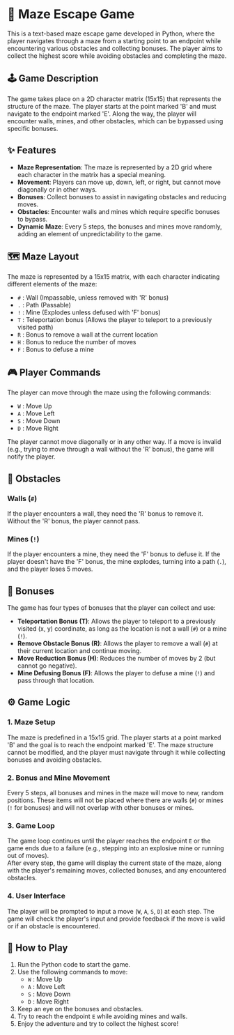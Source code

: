 
# 🧩 Maze Escape Game 

This is a text-based maze escape game developed in Python, where the player navigates through a maze from a starting point to an endpoint while encountering various obstacles and collecting bonuses. The player aims to collect the highest score while avoiding obstacles and completing the maze.

## 🕹️ Game Description

The game takes place on a 2D character matrix (15x15) that represents the structure of the maze. The player starts at the point marked 'B' and must navigate to the endpoint marked 'E'. Along the way, the player will encounter walls, mines, and other obstacles, which can be bypassed using specific bonuses.

## ✨ Features

- **Maze Representation**: The maze is represented by a 2D grid where each character in the matrix has a special meaning.  
- **Movement**: Players can move up, down, left, or right, but cannot move diagonally or in other ways.  
- **Bonuses**: Collect bonuses to assist in navigating obstacles and reducing moves.  
- **Obstacles**: Encounter walls and mines which require specific bonuses to bypass.  
- **Dynamic Maze**: Every 5 steps, the bonuses and mines move randomly, adding an element of unpredictability to the game.  

## 🗺️ Maze Layout

The maze is represented by a 15x15 matrix, with each character indicating different elements of the maze:

- `#` : Wall (Impassable, unless removed with 'R' bonus)  
- `.` : Path (Passable)  
- `!` : Mine (Explodes unless defused with 'F' bonus)  
- `T` : Teleportation bonus (Allows the player to teleport to a previously visited path)  
- `R` : Bonus to remove a wall at the current location  
- `H` : Bonus to reduce the number of moves  
- `F` : Bonus to defuse a mine  

## 🎮 Player Commands

The player can move through the maze using the following commands:

- `W` : Move Up  
- `A` : Move Left  
- `S` : Move Down  
- `D` : Move Right  

The player cannot move diagonally or in any other way. If a move is invalid (e.g., trying to move through a wall without the 'R' bonus), the game will notify the player.

## 🚧 Obstacles

### Walls (`#`)
If the player encounters a wall, they need the 'R' bonus to remove it. Without the 'R' bonus, the player cannot pass.

### Mines (`!`)
If the player encounters a mine, they need the 'F' bonus to defuse it. If the player doesn't have the 'F' bonus, the mine explodes, turning into a path (`.`), and the player loses 5 moves.

## 💎 Bonuses

The game has four types of bonuses that the player can collect and use:

- **Teleportation Bonus (T)**: Allows the player to teleport to a previously visited (x, y) coordinate, as long as the location is not a wall (`#`) or a mine (`!`).  
- **Remove Obstacle Bonus (R)**: Allows the player to remove a wall (`#`) at their current location and continue moving.  
- **Move Reduction Bonus (H)**: Reduces the number of moves by 2 (but cannot go negative).  
- **Mine Defusing Bonus (F)**: Allows the player to defuse a mine (`!`) and pass through that location.  

## ⚙️ Game Logic

### 1. Maze Setup
The maze is predefined in a 15x15 grid. The player starts at a point marked 'B' and the goal is to reach the endpoint marked 'E'. The maze structure cannot be modified, and the player must navigate through it while collecting bonuses and avoiding obstacles.

### 2. Bonus and Mine Movement
Every 5 steps, all bonuses and mines in the maze will move to new, random positions. These items will not be placed where there are walls (`#`) or mines (`!` for bonuses) and will not overlap with other bonuses or mines.

### 3. Game Loop
The game loop continues until the player reaches the endpoint `E` or the game ends due to a failure (e.g., stepping into an explosive mine or running out of moves).  
After every step, the game will display the current state of the maze, along with the player's remaining moves, collected bonuses, and any encountered obstacles.

### 4. User Interface
The player will be prompted to input a move (`W`, `A`, `S`, `D`) at each step. The game will check the player's input and provide feedback if the move is valid or if an obstacle is encountered.

## 📝 How to Play

1. Run the Python code to start the game.  
2. Use the following commands to move:  
   - `W` : Move Up  
   - `A` : Move Left  
   - `S` : Move Down  
   - `D` : Move Right  
3. Keep an eye on the bonuses and obstacles.  
4. Try to reach the endpoint `E` while avoiding mines and walls.  
5. Enjoy the adventure and try to collect the highest score!
